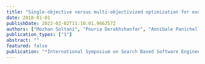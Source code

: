 ```yaml
---
title: "Single-objective versus multi-objectivized optimization for evolutionary crash reproduction"
date: 2018-01-01
publishDate: 2022-02-02T11:10:01.966357Z
authors: ["Mozhan Soltani", "Pouria Derakhshanfar", "Annibale Panichella", "Xavier Devroey", "Andy Zaidman", "Arie van Deursen"]
publication_types: ["1"]
abstract: ""
featured: false
publication: "*International Symposium on Search Based Software Engineering*"
---
```


